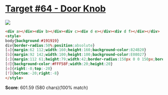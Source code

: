 # [Target #64 - Door Knob](https://cssbattle.dev/play/64)

![](https://cssbattle.dev/targets/64.png)

```HTML
<div a></div><div b></div><div c><div d e></div><div d f></div></div>
<style>
body{background:#191919}
div{border-radius:50%;position:absolute}
[a]{margin:62 112;width:160;height:160;background-color:824B20}
[b]{margin:92 142;width:100;height:100;background-color:E08027}
[c]{margin:112 61;height:79;width:42;border-radius:150px 0 0 150px;border-top:20px solid #FFF58F;border-left:20px solid #FFF58F;border-bottom:20px solid #FFF58F;transform:translate(100px) rotate(-90deg)}
[d]{background-color:#FFF58F;width:20;height:20}
[e]{right:-8;top:-20}
[f]{bottom:-20;right:-8}
</style>
```

**Score**: 601.59 (580 chars)(100% match)
